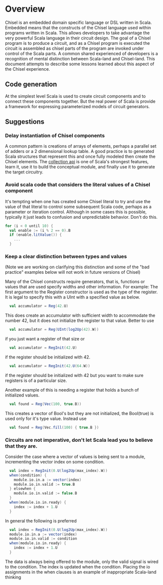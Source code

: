 # Overview
Chisel is an embedded domain specific language or DSL written in Scala. Embedded means that the constructs of the Chisel language used within programs written in Scala. This allows developers to take advantage the very powerful Scala language in their circuit design. The goal of a Chisel program is to produce a circuit, and as a Chisel program is executed the circuit is assembled as chisel parts of the program are invoked under control of the Scala parts. A common shared experienced of developers is a recognition of mental distinction between Scala-land and Chisel-land. This document attempts to describe some lessons learned about this aspect of the Chisel experience.

## Code generation
At the simplest level Scala is used to create circuit components and to connect these components together. But the real power of Scala is provide a framework for expressing parameterized models of circuit generators. 

## Suggestions
### Delay instantiation of Chisel components 
A common pattern is creations of arrays of elements, perhaps a parallel set of adders or a 2 dimensional lookup table.  A good practice is to generated Scala structures that represent this and once fully modeled then create the Chisel elements.  The [collection api](http://docs.scala-lang.org/overviews/collections/overview.html) is one of Scala's strongest features, learn it, use it to build the conceptual module, and finally use it to generate the target circuitry.
### Avoid scala code that considers the literal values of a Chisel component
It's tempting when one has created some Chisel literal to try and use the value of that literal to control some
 subsequent Scala code, perhaps as a parameter or iteration control.  Although in
  some cases this is possible, typically it just leads to confusion and unpredictable behavior.  Don't do this.
```scala
for (i < 0 until 10) {
  val enable := (i % 2 == 0).B
  if (enable.litValue()) {
    ...
  }
```

### Keep a clear distinction between types and values
(Note we are working on clarifying this distinction and some of the "bad practice" examples below will not work in future versions of Chisel)

Many of the Chisel constructs require generators, that is, functions or values that are used specify widths and other information. For example: The first argument to the Register constructor is used as the type of the register. It is legal to specify this with a UInt with a specified value as below.
```scala
  val accumulator = Reg(42.U)
```
This does create an accumulator with sufficient width to accommodate the number 42, but it does not initialize the register to that value.  Better to use
```scala
  val accumulator = Reg(UInt(log2Up(42).W))
```
if you just want a register of that size or 
```scala
  val accumulator = RegInit(42.U)
```
if the register should be initialized with 42.
```scala
  val accumulator = RegInit(42.U(64.W))
```
if the register should be initialized with 42 but you want to make sure registers is of a particular size.

Another example of this is needing a register that holds a bunch of initialized values.
```scala
  val found = Reg(Vec(100, true.B))
```
This creates a vector of Bool's but they are not initialized, the Bool(true) is used only for it's type value.
Instead use
```scala
  val found = Reg(Vec.fill(100) { true.B })
```

### Circuits are not imperative, don't let Scala lead you to believe that they are.
Consider the case where a vector of values is being sent to a module, incrementing the vector index on some condition.
```scala
  val index = RegInit(0.U(log2Up(max_index).W))
  when(condition) {
    module.io.in.a := vector(index)
    module.io.in.valid := true.B
  } elsewhen {
    module.io.in.valid := false.B
  }
  when(module.io.in.ready) {
    index := index + 1.U
  }
```
In general the following is preferred
```scala
  val index = RegInit(0.U(log2Up(max_index).W))
  module.io.in.a := vector(index)
  module.io.in.valid := condition
  when(module.io.in.ready) {
    index := index + 1.U
  }
```
The data is always being offered to the module, only the valid signal is wired to the condition.  The index is updated when the condition.  Placing the io assignments in the when clauses is an example of inappropriate Scala-land thinking